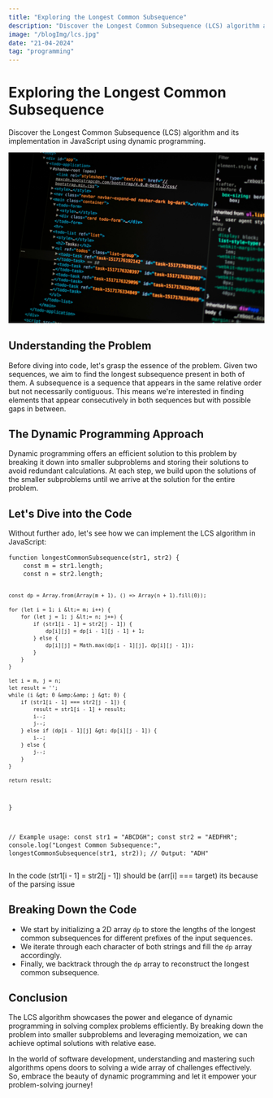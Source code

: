 ```yaml
---
title: "Exploring the Longest Common Subsequence"
description: "Discover the Longest Common Subsequence (LCS) algorithm and its implementation in JavaScript using dynamic programming."
image: "/blogImg/lcs.jpg"
date: "21-04-2024"
tag: "programming"
---
```


<div className="max-w-full mx-auto px-4 py-8 space-y-6">
    <h1 className="text-4xl font-bold mb-6" id="programming">Exploring the Longest Common Subsequence</h1>
    <p className="text-gray-400 text-lg mb-8">Discover the Longest Common Subsequence (LCS) algorithm and its implementation in JavaScript using dynamic programming.</p>
    <img src="https://raw.githubusercontent.com/rkgith01/media/refs/heads/main/All%20Folders/blogImg/lcs.jpg" alt="Longest Common Subsequence" className="mb-6 rounded-lg">
    <section className="mb-8 pt-2">
        <h2 className="text-2xl font-semibold mb-4">Understanding the Problem</h2>
        <p className="leading-relaxed mb-4">
            Before diving into code, let's grasp the essence of the problem. Given two sequences, we aim to find the longest subsequence present in both of them. A subsequence is a sequence that appears in the same relative order but not necessarily contiguous. This means we're interested in finding elements that appear consecutively in both sequences but with possible gaps in between.
        </p>
    </section>
    <section className="mb-8">
        <h2 className="text-2xl font-semibold mb-4">The Dynamic Programming Approach</h2>
        <p className="leading-relaxed mb-4">
            Dynamic programming offers an efficient solution to this problem by breaking it down into smaller subproblems and storing their solutions to avoid redundant calculations. At each step, we build upon the solutions of the smaller subproblems until we arrive at the solution for the entire problem.
        </p>
    </section>
    <section className="mb-8">
        <h2 className="text-2xl font-semibold mb-4">Let's Dive into the Code</h2>
        <p className="leading-relaxed mb-4">
            Without further ado, let's see how we can implement the LCS algorithm in JavaScript:
        </p>
         <pre className="overflow-x-scroll bg-black text-white p-4 rounded-lg m-4 border"><code class="language-javascript">function longestCommonSubsequence(str1, str2) {
    const m = str1.length;
    const n = str2.length;
    
    const dp = Array.from(Array(m + 1), () => Array(n + 1).fill(0));
    
    for (let i = 1; i &lt;= m; i++) {
        for (let j = 1; j &lt;= n; j++) {
            if (str1[i - 1] = str2[j - 1]) {
                dp[i][j] = dp[i - 1][j - 1] + 1;
            } else {
                dp[i][j] = Math.max(dp[i - 1][j], dp[i][j - 1]);
            }
        }
    }
    
    let i = m, j = n;
    let result = '';
    while (i &gt; 0 &amp;&amp; j &gt; 0) {
        if (str1[i - 1] === str2[j - 1]) {
            result = str1[i - 1] + result;
            i--;
            j--;
        } else if (dp[i - 1][j] &gt; dp[i][j - 1]) {
            i--;
        } else {
            j--;
        }
    }
    
    return result;
}

// Example usage:
const str1 = "ABCDGH";
const str2 = "AEDFHR";
console.log("Longest Common Subsequence:", longestCommonSubsequence(str1, str2)); // Output: "ADH"</code></pre>
<span className="text-xs">In the code (str1[i - 1] = str2[j - 1]) should be (arr[i] === target) its because of the parsing issue</span>

</section>
<section className="mb-8">
<h2 className="text-2xl font-semibold mb-4">Breaking Down the Code</h2>
<ul className="list-disc pl-6">
<li className="leading-relaxed">We start by initializing a 2D array <code>dp</code> to store the lengths of the longest common subsequences for different prefixes of the input sequences.</li>
<li className="leading-relaxed">We iterate through each character of both strings and fill the <code>dp</code> array accordingly.</li>
<li className="leading-relaxed">Finally, we backtrack through the <code>dp</code> array to reconstruct the longest common subsequence.</li>
</ul>
</section>
<section>
<h2 className="text-2xl font-semibold mb-4">Conclusion</h2>
<p className="leading-relaxed mb-4">
The LCS algorithm showcases the power and elegance of dynamic programming in solving complex problems efficiently. By breaking down the problem into smaller subproblems and leveraging memoization, we can achieve optimal solutions with relative ease.
</p>
<p className="leading-relaxed mb-4"> In the world of software development, understanding and mastering such algorithms opens doors to solving a wide array of challenges effectively. So, embrace the beauty of dynamic programming and let it empower your problem-solving journey!</p>
</section>

</div>
